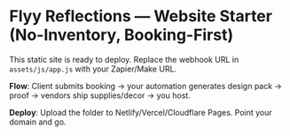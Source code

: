 # Flyy Reflections — Website Starter (No-Inventory, Booking-First)
This static site is ready to deploy. Replace the webhook URL in `assets/js/app.js` with your Zapier/Make URL.

**Flow**: Client submits booking → your automation generates design pack → proof → vendors ship supplies/decor → you host.

**Deploy**: Upload the folder to Netlify/Vercel/Cloudflare Pages. Point your domain and go.
